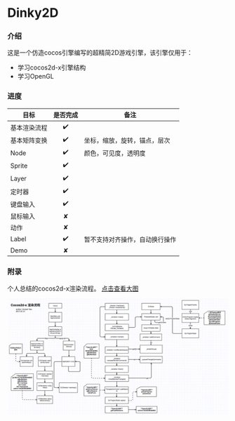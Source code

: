 # Dinky2D
### 介绍
这是一个仿造cocos引擎编写的超精简2D游戏引擎，该引擎仅用于：
* 学习cocos2d-x引擎结构
* 学习OpenGL

### 进度
| 目标     | 是否完成 | 备注              |
| ------ | :--: | --------------- |
| 基本渲染流程 |  ✔️  |                 |
| 基本矩阵变换 |  ✔️  | 坐标，缩放，旋转，锚点，层次  |
| Node   |  ✔️  | 颜色，可见度，透明度      |
| Sprite |  ✔️  |                 |
| Layer  |  ✔️  |                 |
| 定时器    |  ✔️  |                 |
| 键盘输入   |  ✔️  |                 |
| 鼠标输入   |  ✘   |                 |
| 动作     |  ✘   |                 |
| Label  |  ✔️  | 暂不支持对齐操作，自动换行操作 |
| Demo   |  ✘   |                 |

### 附录
个人总结的cocos2d-x渲染流程。 [点击查看大图](https://raw.githubusercontent.com/ookcode/Dinky2D/master/README/cocos_rendering.png)  

  ![](README/cocos_rendering.png)

